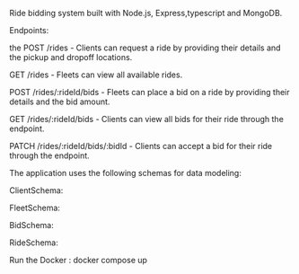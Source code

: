  Ride bidding system built with Node.js, Express,typescript and MongoDB.

Endpoints:

the POST /rides - Clients can request a ride by providing their details and the pickup and dropoff locations.

GET /rides - Fleets can view all available rides.

POST /rides/:rideId/bids - Fleets can place a bid on a ride by providing their details and the bid amount.

GET /rides/:rideId/bids - Clients can view all bids for their ride through the  endpoint.

PATCH /rides/:rideId/bids/:bidId - Clients can accept a bid for their ride through the  endpoint.

The application uses the following schemas for data modeling:

ClientSchema: 

FleetSchema: 

BidSchema: 

RideSchema: 

Run the Docker : docker compose up